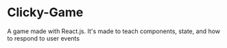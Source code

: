 # Clicky-Game
A game made with React.js. It's made to teach components, state, and how to respond to user events
